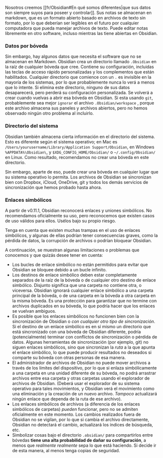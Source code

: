 Nosotros creemos [[fr/Obsidian#En qué somos diferentes|que sus datos son siempre suyos para poseer y controlar]]. Sus notas se almacenan en markdown, que es un formato abierto basado en archivos de texto sin formato, por lo que deberían ser legibles en el futuro por cualquier computadora que pueda manejar archivos de texto. Puede editar notas libremente en otro software, incluso mientras las tiene abiertas en Obsidian.

### Datos por bóveda

Sin embargo, hay algunos datos que necesita el software que no se almacenan en Markdown. Obsidian crea un directorio llamado `.Obsidian` en la raíz de cualquier bóveda que cree. Contiene su configuración, incluidas las teclas de acceso rápido personalizadas y los complementos que están habilitados. Cualquier directorio que comience con un  `.` es invisible en la mayoría de los sistemas, por lo que probablemente nunca lo verá a menos que lo intente. Si elimina este directorio, ninguno de sus datos desaparecerá, pero perderá su configuración personalizada. Se volverá a crear cuando vuelvas a abrir esa bóveda en Obsidian. Si esta usando `git`, probablemente sea mejor  `ignorar` el archivo `.Obsidian/workspace` , porque este archivo almacena sus paneles y archivos abiertos, pero no hemos observado ningún otro problema al incluirlo.

### Directorio del sistema

Obsidian también almacena cierta información en el directorio del sistema. Esto es diferente según el sistema operativo; en Mac es  `/Users/yourusername/Library/Application Support/Obsidian`, en Windows `%APPDATA%\Obsidian\`, y  `$XDG_CONFIG_HOME/Obsidian/` o  `~/.config/Obsidian/` en Linux. Como resultado, recomendamos no crear una bóveda en este directorio.

Sin embargo, aparte de eso, puede crear una bóveda en cualquier lugar que su sistema operativo lo permita. Los archivos de Obsidian se sincronizan bien con Dropbox, iCloud, OneDrive, git y todos los demás servicios de sincronización que hemos probado hasta ahora.

### Enlaces simbólicos

A partir de v0.11.1, Obsidian reconocerá enlaces y uniones simbólicos. No recomendamos oficialmente su uso, pero reconocemos que existen casos de uso válidos para ellos. Usélos bajo su propio riesgo.

Tenga en cuenta que existen muchas trampas en el uso de enlaces simbólicos, y algunas de ellas podrían tener consecuencias graves, como la pérdida de datos, la corrupción de archivos o podrían bloquear Obsidian.

A continuación, se muestran algunas limitaciones o problemas que conocemos y que quizás desee tener en cuenta:

- Los bucles de enlace simbólico no están permitidos para evitar que Obsidian se bloquee debido a un bucle infinito.
- Los destinos de enlace simbólico deben estar completamente separados de la raíz de la bóveda o de cualquier otro destino de enlace simbólico. Disjunto significa que una carpeta no contiene otra, o viceversa. Obsidian ignorará cualquier enlace simbólico a una carpeta principal de la bóveda, o de una carpeta en la bóveda a otra carpeta en la misma bóveda. Es una protección para garantizar que no termine con archivos duplicados en su bóveda, lo que podría hacer que los enlaces se vuelvan ambiguos.
- Es posible que los enlaces simbólicos no funcionen bien con la sincronización de Obsidian o _con cualquier otro tipo de sincronización_. Si el destino de un enlace simbólico es en sí mismo un directorio que está sincronizado con una bóveda de Obsidian diferente, podría (potencialmente) terminar con conflictos de sincronización o pérdida de datos. Algunas herramientas de sincronización (por ejemplo, git) no siguen enlaces simbólicos, sino que sincronizan la _ruta_ a la que apunta el enlace simbólico, lo que puede producir resultados no deseados si comparte su bóveda con otras personas de esa manera.
- El administrador de archivos de Obsidian no puede mover archivos a través de los límites del dispositivo, por lo que si enlaza simbólicamente a una carpeta en una unidad diferente de su bóveda, no podrá arrastrar archivos entre esa carpeta y otras carpetas usando el explorador de archivos de Obsidian. (Deberá usar el explorador de su sistema operativo para tales movimientos, y Obsidian verá el movimiento como una eliminación y la creación de un nuevo archivo. _Tampoco_ actualizará ningún enlace que dependa de la ruta de ese archivo).
- Los enlaces simbólicos de archivos (a diferencia de los enlaces simbólicos de carpetas) _pueden_ funcionar, pero no se admiten oficialmente en este momento. Los cambios realizados fuera de Obsidian no se vigilan, por lo que si cambia el archivo directamente, Obsidian no detectará el cambio, actualizará los índices de búsqueda, etc.
- Simbolizar cosas bajo el directorio `.obsidian/`  para compartirlos entre bóvedas **tiene una alta probabilidad de dañar su configuración**, a menos que _realmente realmente_ sepa lo que está haciendo. Si decide ir de esta manera, al menos tenga copias de seguridad.